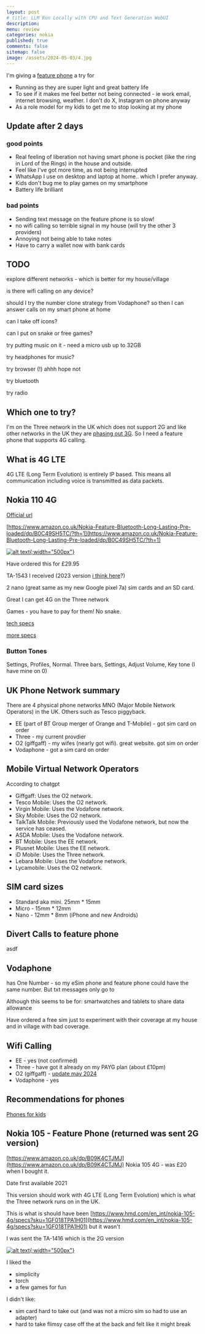 ```yaml
---
layout: post
# title: LLM Run Locally with CPU and Text Generation WebUI 
description: 
menu: review
categories: nokia 
published: true 
comments: false     
sitemap: false
image: /assets/2024-05-03/4.jpg
---
```


<!-- [![alt text](/assets/2024-04-24/5.jpg "email"){:width="500px"}](/assets/2024-04-24/5.jpg) -->
<!-- [![alt text](/assets/2024-04-24/5.jpg "email")](/assets/2024-04-24/5.jpg) -->

<!-- [![alt text](/assets/2024-05-23/1.jpg "email"){:width="500px"}](/assets/2024-05-23/1.jpg) -->

I'm giving a [feature phone](https://en.wikipedia.org/wiki/Feature_phone) a try for

- Running as they are super light and great battery life
- To see if it makes me feel better not being connected - ie work email, internet browsing, weather. I don't do X, Instagram on phone anyway
- As a role model for my kids to get me to stop looking at my phone

## Update after 2 days

### good points

- Real feeling of liberation not having smart phone is pocket (like the ring in Lord of the Rings) in the house and outside.
- Feel like I've got more time, as not being interrupted
- WhatsApp I use on desktop and laptop at home.. which I prefer anyway.
- Kids don't bug me to play games on my smartphone
- Battery life brilliant

### bad points

- Sending text message on the feature phone is so slow!
- no wifi calling so terrible signal in my house (will try the other 3 providers)
- Annoying not being able to take notes
- Have to carry a wallet now with bank cards

## TODO

explore different networks - which is better for my house/village

is there wifi calling on any device?

should I try the number clone strategy from Vodaphone?
  so then I can answer calls on my smart phone at home

can I take off icons?

can I put on snake or free games?

try putting music on it - need a micro usb up to 32GB

try headphones for music?

try browser (!) ahhh hope not

try bluetooth

try radio


## Which one to try?

I'm on the Three network in the UK which does not support 2G and like other networks in the UK they are [phasing out 3G](https://www.three.co.uk/support/network-and-coverage/our-plans-to-switch-off-3g). So I need a feature phone that supports 4G calling.

## What is 4G LTE

4G LTE (Long Term Evolution) is entirely IP based. This means all communication including voice is transmitted as data packets.


## Nokia 110 4G

[Official url](https://www.hmd.com/en_int/support/nokia-110-4g-user-guide/keys-and-parts)

[https://www.amazon.co.uk/Nokia-Feature-Bluetooth-Long-Lasting-Pre-loaded/dp/B0C49SH5TC/?th=1](https://www.amazon.co.uk/Nokia-Feature-Bluetooth-Long-Lasting-Pre-loaded/dp/B0C49SH5TC/?th=1)

[![alt text](/assets/2024-06-29/1.jpg "email"){:width="500px"}](/assets/2024-06-29/1.jpg)

Have ordered this for £29.95

TA-1543 I received (2023 version [i think here](https://www.gsmchoice.com/es/catalogo/nokia/1104g2023dualsim/)?)

2 nano (great same as my new Google pixel 7a) sim cards and an SD card.

Great I can get 4G on the Three network

Games - you have to pay for them! No snake.

[tech specs](https://www.hmd.com/en_int/nokia-110-4g/specs?sku=1GF018LPE1H01)

[more specs](https://manual24.co.uk/nokia-110-4g-2023-dual-sim-manual-user-guide)


### Button Tones

Settings, Profiles, Normal. Three bars, Settings, Adjust Volume, Key tone (I have mine on 0)


## UK Phone Network summary

There are 4 physical phone networks MNO (Major Mobile Network Operators) in the UK. Others such as Tesco piggyback.

- EE (part of BT Group merger of Orange and T-Mobile) - got sim card on order
- Three - my current provdier
- O2 (giffgaff) - my wifes (nearly got wifi). great website. got sim on order
- Vodaphone - got a sim card on order

## Mobile Virtual Network Operators

According to chatgpt

- Giffgaff: Uses the O2 network.
- Tesco Mobile: Uses the O2 network.
- Virgin Mobile: Uses the Vodafone network.
- Sky Mobile: Uses the O2 network.
- TalkTalk Mobile: Previously used the Vodafone network, but now the service has ceased.
- ASDA Mobile: Uses the Vodafone network.
- BT Mobile: Uses the EE network.
- Plusnet Mobile: Uses the EE network.
- iD Mobile: Uses the Three network.
- Lebara Mobile: Uses the Vodafone network.
- Lycamobile: Uses the O2 network.

## SIM card sizes

- Standard  aka mini. 25mm * 15mm 
- Micro - 15mm * 12mm
- Nano - 12mm * 8mm (iPhone and new Androids)

## Divert Calls to feature phone
asdf

## Vodaphone
has One Number - so my eSim phone and feature phone could have the same number. But txt messages only go to 

Although this seems to be for: smartwatches and tablets to share data allowance

Have ordered a free sim just to experiment with their coverage at my house and in village with bad coverage.


## Wifi Calling

- EE - yes (not confirmed)
- Three - have got it already on my PAYG plan (about £10pm)
- O2 (giffgaff) - [update may 2024](https://community.giffgaff.com/d/34049108-an-update-on-wifi-calling-and-volte)
- Vodaphone - yes 


## Recommendations for phones

[Phones for kids](https://www.vodafone.co.uk/mobile/best-for/kids-and-teenagers#best-basic-phones) 


## Nokia 105 - Feature Phone (returned was sent 2G version)

[https://www.amazon.co.uk/dp/B09K4CTJMJ](https://www.amazon.co.uk/dp/B09K4CTJMJ) Nokia 105 4G - was £20 when I bought it.

Date first available 2021

This version should work with 4G LTE (Long Term Evolution) which is what the Three network runs on in the UK.

This is what is should have been [https://www.hmd.com/en_int/nokia-105-4g/specs?sku=1GF018TPA1H01](https://www.hmd.com/en_int/nokia-105-4g/specs?sku=1GF018TPA1H01) but it wasn't

I was sent the TA-1416 which is the 2G version 

[![alt text](/assets/2024-06-15/1.jpg "email"){:width="500px"}](/assets/2024-06-15/1.jpg)

I liked the

- simplicity
- torch
- a few games for fun

I didn't like:

- sim card hard to take out (and was not a micro sim so had to use an adapter)
- hard to take flimsy case off the at the back and felt like it might break



